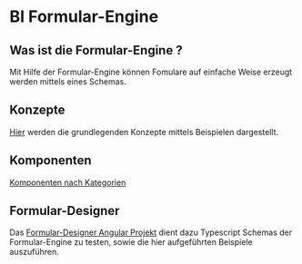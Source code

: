 # BI Formular-Engine

## Was ist die Formular-Engine ?

Mit Hilfe der Formular-Engine können Fomulare auf einfache Weise erzeugt werden mittels
eines Schemas.

## Konzepte
[Hier](concepts.md) werden die grundlegenden Konzepte mittels Beispielen dargestellt.

## Komponenten
[Komponenten nach Kategorien](components.md)

## Formular-Designer

Das [Formular-Designer Angular Projekt](https://github.com/mats68/formular-engine-designer)  dient dazu Typescript Schemas der Formular-Engine zu testen, sowie die hier aufgeführten Beispiele auszuführen. 


